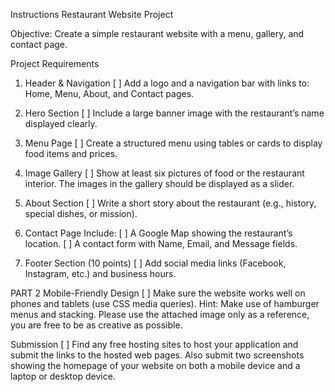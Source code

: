 Instructions
Restaurant Website Project

Objective:
Create a simple restaurant website with a menu, gallery, and contact page.

Project Requirements 
1. Header & Navigation
[ ] Add a logo and a navigation bar with links to: Home, Menu, About, and Contact pages.

2. Hero Section
[ ] Include a large banner image with the restaurant’s name displayed clearly.

3. Menu Page
[ ] Create a structured menu using tables or cards to display food items and prices.

4. Image Gallery 
[ ] Show at least six pictures of food or the restaurant interior. The images in the gallery should be displayed as a slider.

5. About Section
[ ] Write a short story about the restaurant (e.g., history, special dishes, or mission).
 
6. Contact Page
Include:
  [ ] A Google Map showing the restaurant’s location.
  [ ] A contact form with Name, Email, and Message fields.

7. Footer Section (10 points)
[ ] Add social media links (Facebook, Instagram, etc.) and business hours.

PART 2 Mobile-Friendly Design
[ ] Make sure the website works well on phones and tablets (use CSS media queries).
Hint: Make use of hamburger menus and stacking.
Please use the attached image only as a reference, you are free to be as creative as possible.

Submission
[ ] Find any free hosting sites to host your application and submit the links to the hosted web pages. Also submit two screenshots showing the homepage of your website on both a mobile device and a laptop or desktop device.
